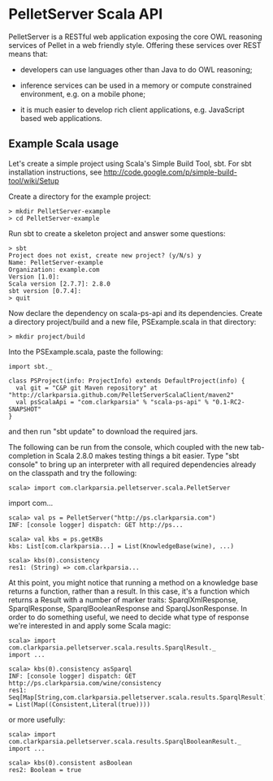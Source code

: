 PelletServer Scala API
======================

PelletServer is a RESTful web application exposing the core OWL
reasoning services of Pellet in a web friendly style.  Offering these
services over REST means that:

* developers can use languages other than Java to do OWL reasoning;

* inference services can be used in a memory or compute constrained
  environment, e.g. on a mobile phone;

* it is much easier to develop rich client applications,
  e.g. JavaScript based web applications.

Example Scala usage
-------------------

Let's create a simple project using Scala's Simple Build Tool, sbt.
For sbt installation instructions, see
http://code.google.com/p/simple-build-tool/wiki/Setup

Create a directory for the example project:

    > mkdir PelletServer-example
    > cd PelletServer-example

Run sbt to create a skeleton project and answer some questions:

    > sbt
    Project does not exist, create new project? (y/N/s) y
    Name: PelletServer-example
    Organization: example.com
    Version [1.0]: 
    Scala version [2.7.7]: 2.8.0
    sbt version [0.7.4]:
    > quit

Now declare the dependency on scala-ps-api and its dependencies.
Create a directory project/build and a new file, PSExample.scala in
that directory:

    > mkdir project/build

Into the PSExample.scala, paste the following:

    import sbt._

    class PSProject(info: ProjectInfo) extends DefaultProject(info) {
      val git = "C&P git Maven repository" at "http://clarkparsia.github.com/PelletServerScalaClient/maven2"
      val psScalaApi = "com.clarkparsia" % "scala-ps-api" % "0.1-RC2-SNAPSHOT"
    }

and then run "sbt update" to download the required jars.

The following can be run from the console, which coupled with the new
tab-completion in Scala 2.8.0 makes testing things a bit easier.  Type
"sbt console" to bring up an interpreter with all required
dependencies already on the classpath and try the following:

    scala> import com.clarkparsia.pelletserver.scala.PelletServer
import com...

    scala> val ps = PelletServer("http://ps.clarkparsia.com")
    INF: [console logger] dispatch: GET http://ps...

    scala> val kbs = ps.getKBs
    kbs: List[com.clarkparsia...] = List(KnowledgeBase(wine), ...)

    scala> kbs(0).consistency
    res1: (String) => com.clarkparsia...

At this point, you might notice that running a method on a knowledge
base returns a function, rather than a result.  In this case, it's a
function which returns a Result with a number of marker traits:
SparqlXmlResponse, SparqlResponse, SparqlBooleanResponse and
SparqlJsonResponse.  In order to do something useful, we need to
decide what type of response we're interested in and apply some Scala
magic:

    scala> import com.clarkparsia.pelletserver.scala.results.SparqlResult._
    import ...

    scala> kbs(0).consistency asSparql
    INF: [console logger] dispatch: GET http://ps.clarkparsia.com/wine/consistency
    res1: Seq[Map[String,com.clarkparsia.pelletserver.scala.results.SparqlResult]] = List(Map((Consistent,Literal(true))))

or more usefully:

    scala> import com.clarkparsia.pelletserver.scala.results.SparqlBooleanResult._
    import ...

    scala> kbs(0).consistent asBoolean
    res2: Boolean = true

